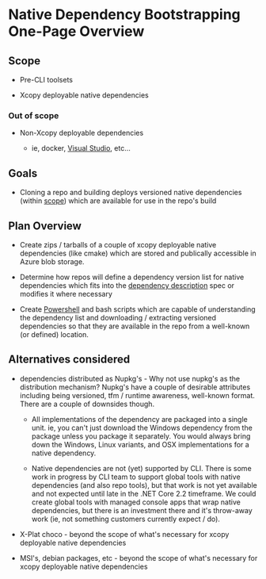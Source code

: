 # Native Dependency Bootstrapping One-Page Overview

## Scope

- Pre-CLI toolsets

- Xcopy deployable native dependencies

### Out of scope

- Non-Xcopy deployable dependencies

  - ie, docker, [Visual Studio](https://github.com/dotnet/arcade/issues/64), etc...

## Goals

- Cloning a repo and building deploys versioned native dependencies (within [scope](#scope)) which are available for use in the repo's build

## Plan Overview

- Create zips / tarballs of a couple of xcopy deployable native dependencies (like cmake) which are stored and publically accessible in Azure blob storage.

- Determine how repos will define a dependency version list for native dependencies which fits into the [dependency description](https://github.com/dotnet/arcade/pull/120/files) spec or modifies it where necessary

- Create [Powershell](https://docs.microsoft.com/en-us/powershell/scripting/setup/installing-windows-powershell?view=powershell-6) and bash scripts which are capable of understanding the dependency list and downloading / extracting versioned dependencies so that they are available in the repo from a well-known (or defined) location.

## Alternatives considered

- dependencies distributed as Nupkg's - Why not use nupkg's as the distribution mechanism?  Nupkg's have a couple of desirable attributes including being versioned, tfm / runtime awareness, well-known format.  There are a couple of downsides though.

  - All implementations of the dependency are packaged into a single unit.  ie, you can't just download the Windows dependency from the package unless you package it separately.  You would always bring down the Windows, Linux variants, and OSX implementations for a native dependency.

  - Native dependencies are not (yet) supported by CLI.  There is some work in progress by CLI team to support global tools with native dependencies (and also repo tools), but that work is not yet available and not expected until late in the .NET Core 2.2 timeframe.  We could create global tools with managed console apps that wrap native dependencies, but there is an investment there and it's throw-away work (ie, not something customers currently expect / do).

- X-Plat choco - beyond the scope of what's necessary for xcopy deployable native dependencies

- MSI's, debian packages, etc - beyond  the scope of what's necessary for xcopy deployable native dependencies